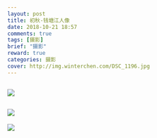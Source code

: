 ```yaml
---
layout: post
title: 初秋-钱塘江人像
date: 2018-10-21 18:57
comments: true
tags: [摄影]
brief: "摄影"
reward: true
categories: 摄影
cover: http://img.winterchen.com/DSC_1196.jpg
---
```


![](http://img.winterchen.com/DSC_1196.jpg)
---

![](http://img.winterchen.com/DSC_1199.jpg)
---

![](http://img.winterchen.com/DSC_1204.jpg)
